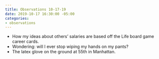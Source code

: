 ```yaml
---
title: Observations 10-17-19
date: 2019-10-17 16:30:00 -05:00
categories:
- observations
---
```


- How my ideas about others’ salaries are based off the Life board game career cards.
- Wondering: will I ever stop wiping my hands on my pants?
- The latex glove on the ground at 55th in Manhattan.
